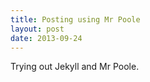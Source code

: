 ```yaml
---
title: Posting using Mr Poole
layout: post
date: 2013-09-24
---
```


Trying out Jekyll and Mr Poole.
